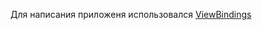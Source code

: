 Для написания приложеня использовался [ViewBindings](https://developer.android.com/topic/libraries/view-binding#java)
